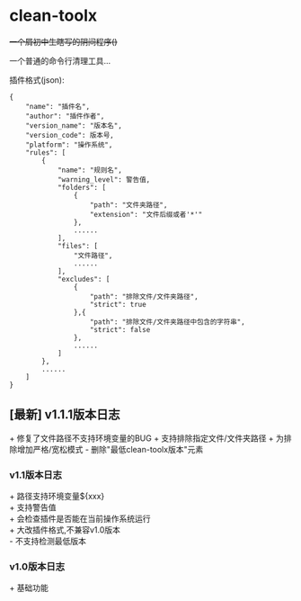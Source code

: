 # clean-toolx

~~一个屑初中生瞎写的阴间程序()~~

一个普通的命令行清理工具...

插件格式(json):
```
{
	"name": "插件名",
	"author": "插件作者",
	"version_name": "版本名",
	"version_code": 版本号,
	"platform": "操作系统",
	"rules": [
		{
			"name": "规则名",
			"warning_level": 警告值,
			"folders": [
				{
					"path": "文件夹路径",
					"extension": "文件后缀或者'*'"
				},
				......
			],
			"files": [
				"文件路径",
				......
			],
			"excludes": [
				{
					"path": "排除文件/文件夹路径",
					"strict": true
				},{
					"path": "排除文件/文件夹路径中包含的字符串",
					"strict": false
				},
				......
			]
		},
		......
	]
}
```

## [最新] v1.1.1版本日志
\+ 修复了文件路径不支持环境变量的BUG
\+ 支持排除指定文件/文件夹路径
\+ 为排除增加严格/宽松模式
\-  删除"最低clean-toolx版本"元素

### v1.1版本日志
\+ 路径支持环境变量${xxx}  
\+ 支持警告值  
\+ 会检查插件是否能在当前操作系统运行  
\+ 大改插件格式,不兼容v1.0版本  
\-  不支持检测最低版本  

### v1.0版本日志
\+ 基础功能  